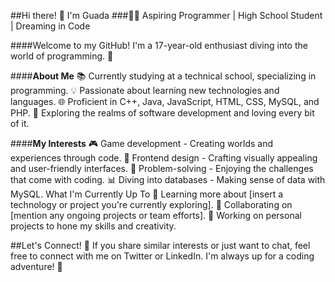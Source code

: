 ##Hi there! 👋 I'm Guada
###👩‍💻 Aspiring Programmer | High School Student | Dreaming in Code

####Welcome to my GitHub! I'm a 17-year-old enthusiast diving into the world of programming. 🌟

####**About Me**
📚 Currently studying at a technical school, specializing in programming.
💡 Passionate about learning new technologies and languages.
🌐 Proficient in C++, Java, JavaScript, HTML, CSS, MySQL, and PHP.
🚀 Exploring the realms of software development and loving every bit of it.

####**My Interests**
🎮 Game development - Creating worlds and experiences through code.
🌈 Frontend design - Crafting visually appealing and user-friendly interfaces.
🧩 Problem-solving - Enjoying the challenges that come with coding.
📊 Diving into databases - Making sense of data with MySQL.
What I'm Currently Up To
🌱 Learning more about [insert a technology or project you're currently exploring].
🤝 Collaborating on [mention any ongoing projects or team efforts].
📝 Working on personal projects to hone my skills and creativity.

##Let's Connect!
💌 If you share similar interests or just want to chat, feel free to connect with me on Twitter or LinkedIn. I'm always up for a coding adventure! 🚀
